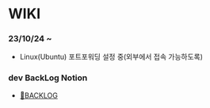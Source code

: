 # WIKI

### 23/10/24 ~ 
- Linux(Ubuntu) 포트포워딩 설정 중(외부에서 접속 가능하도록)


### dev BackLog Notion
- [📜BACKLOG](https://quartz-lead-0f5.notion.site/240f6241c9b6467ebdad85e532c22b6d?v=0f95f5f07ad644dfac38a07c6041ac05&pvs=4)
